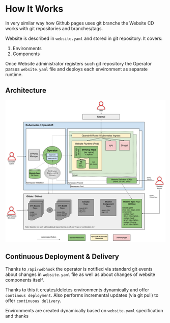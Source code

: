 # How It Works

In very similar way how Github pages uses git branche the Website CD works with git repositories and branches/tags.

Website is described in `website.yaml` and stored in git repository. It covers:

1. Environments
2. Components

Once Website administrator registers such git repository the Operator parses `website.yaml` file and deploys each environment as separate runtime.

## Architecture

![Argo CD Architecture](assets/architecture.svg)

## Continuous Deployment & Delivery

Thanks to `/api/webhook` the operator is notified via standard git events about changes in `website.yaml` file
as well as about changes of website components itself.

Thanks to this it creates/deletes environments dynamically and offer `continous deployment`.
Also performs incremental updates (via git pull) to offer `continuous delivery`. 

Environments are created dynamically based on `website.yaml` specification and thanks 